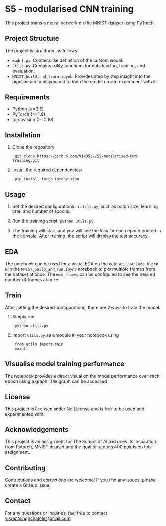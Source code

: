 # S5 - modularised CNN training
This project trains a neural network on the MNIST dataset using PyTorch.

## Project Structure

The project is structured as follows:

- `model.py`: Contains the definition of the custom model.
- `utils.py`: Contains utility functions for data loading, training, and evaluation.
- `MNIST_build_and_train.ipynb`: Provides step by step insight into the pipeline and a playground to train the model on and experiment with it.

## Requirements

- Python (>=3.6)
- PyTorch (>=1.9)
- torchvision (>=0.10)

## Installation

1. Clone the repository:

        git clone https://github.com/Vik3927/S5-modularised-CNN-training.git

2. Install the required dependencies:

        pip install torch torchvision


## Usage

1. Set the desired configurations in `utils.py`, such as batch size, learning rate, and number of epochs.

2. Run the training script:
`python utils.py`

3. The training will start, and you will see the loss for each epoch printed in the console. After training, the script will display the test accuracy.


## EDA
The notebook can be used for a visual EDA on the dataset. Use `Code block 6` in the `MNIST_build_and_run.ipynb` notebook to plot multiple frames from the dataset at once.
The `num_frames` can be configured to see the desired number of frames at once.

## Train
After setting the desired configurations, there are 2 ways to train the model.
1. Simply run 

        python utils.py

2. Import `utils.py` as a module in your notebook using

        from utils import main
        main()

## Visualise model training performance
The notebook provides a direct visual on the model performance over each epoch using a graph. The graph can be accessed

## License

This project is licensed under No License and is free to be used and experimented with.

## Acknowledgements

This project is an assignment for The School of AI and drew its inspiration from Pytorch, MNIST dataset and the goal of scoring 400 points on this assignment.

## Contributing

Contributions and corrections are welcome! If you find any issues, please create a GitHub issue.

## Contact

For any questions or inquiries, feel free to contact [vikrantsinghchatole@gmail.com](mailto:vikrantsinghchatole@gmail.com).